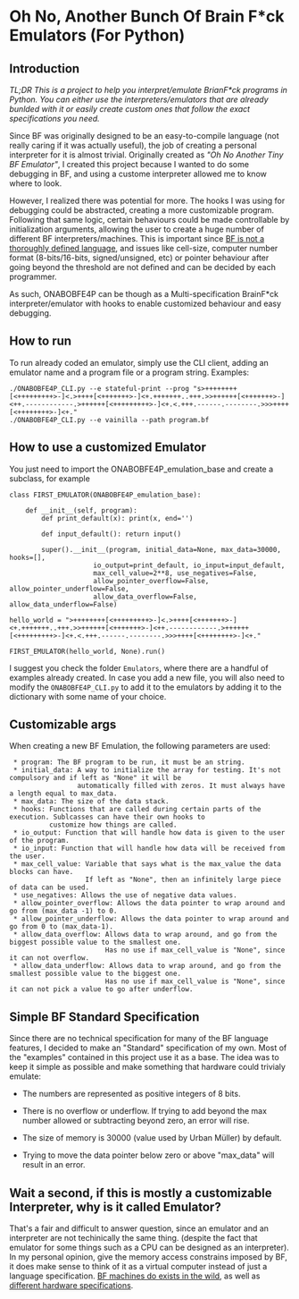 # Oh No, Another Bunch Of Brain F*ck Emulators (For Python)

## Introduction

_TL;DR This is a project to help you interpret/emulate BrianF*ck programs in Python. You can either use the interpreters/emulators_ 
_that are already bunlded with it or easily create custom ones that follow the exact specifications you need._

Since BF was originally designed to be an easy-to-compile language (not really caring if it was actually useful), the job of 
creating a personal interpreter for it is almost trivial. Originally created as _"Oh No Another Tiny BF Emulator"_, I created this 
project because I wanted to do some debugging in BF, and using a custome interpreter allowed me to know where to look. 

However, I realized there was potential for more. The hooks I was using for debugging could be abstracted, creating a more 
customizable program. Following that same logic, certain behaviours could be made controllable by initialization arguments, 
allowing the user to create a huge number of different BF interpreters/machines. This is important since 
[BF is not a thoroughly defined language](https://en.wikipedia.org/wiki/Brainfuck#Portability_issues), and issues like 
cell-size, computer number format (8-bits/16-bits, signed/unsigned, etc) or pointer behaviour after going beyond the 
threshold are not defined and can be decided by each programmer.

As such, ONABOBFE4P can be though as a Multi-specification BrainF*ck interpreter/emulator with hooks to enable customized
behaviour and easy debugging.

## How to run

To run already coded an emulator, simply use the CLI client, adding an emulator name and a program file or a 
program string. Examples:

    
    ./ONABOBFE4P_CLI.py --e stateful-print --prog "s>++++++++[<+++++++++>-]<.>++++[<+++++++>-]<+.+++++++..+++.>>++++++[<+++++++>-]<++.------------.>++++++[<+++++++++>-]<+.<.+++.------.--------.>>>++++[<++++++++>-]<+."
    ./ONABOBFE4P_CLI.py --e vainilla --path program.bf

## How to use a customized Emulator

You just need to import the ONABOBFE4P_emulation_base and create a subclass, for example

    class FIRST_EMULATOR(ONABOBFE4P_emulation_base):
  
        def __init__(self, program):
            def print_default(x): print(x, end='')

            def input_default(): return input()

            super().__init__(program, initial_data=None, max_data=30000, hooks=[],
                         io_output=print_default, io_input=input_default,
                         max_cell_value=2**8, use_negatives=False,
                         allow_pointer_overflow=False, allow_pointer_underflow=False,
                         allow_data_overflow=False, allow_data_underflow=False)
   
    hello_world = ">++++++++[<+++++++++>-]<.>++++[<+++++++>-]<+.+++++++..+++.>>++++++[<+++++++>-]<++.------------.>++++++[<+++++++++>-]<+.<.+++.------.--------.>>>++++[<++++++++>-]<+."

    FIRST_EMULATOR(hello_world, None).run()

I suggest you check the folder ``Emulators``, where there are a handful of examples already created. In case you add a 
new file, you will also need to modify the ``ONABOBFE4P_CLI.py`` to add it to the emulators by adding it to the 
dictionary with some name of your choice.


## Customizable args

When creating a new BF Emulation, the following parameters are used:

     * program: The BF program to be run, it must be an string.
     * initial_data: A way to initialize the array for testing. It's not compulsory and if left as "None" it will be
                     automatically filled with zeros. It must always have a length equal to max_data.
     * max_data: The size of the data stack.
     * hooks: Functions that are called during certain parts of the execution. Sublcasses can have their own hooks to
              customize how things are called.
     * io_output: Function that will handle how data is given to the user of the program.
     * io_input: Function that will handle how data will be received from the user.
     * max_cell_value: Variable that says what is the max_value the data blocks can have.
                       If left as "None", then an infinitely large piece of data can be used.
     * use_negatives: Allows the use of negative data values.
     * allow_pointer_overflow: Allows the data pointer to wrap around and go from (max_data -1) to 0.
     * allow_pointer_underflow: Allows the data pointer to wrap around and go from 0 to (max_data-1).
     * allow_data_overflow: Allows data to wrap around, and go from the biggest possible value to the smallest one.
                            Has no use if max_cell_value is "None", since it can not overflow.
     * allow_data_underflow: Allows data to wrap around, and go from the smallest possible value to the biggest one.
                            Has no use if max_cell_value is "None", since it can not pick a value to go after underflow.


## Simple BF Standard Specification

Since there are no technical specification for many of the BF language features, I decided to make an "Standard" specification of my own. Most of the "examples" contained in this project use it as a base. The idea was to keep it simple as possible and make something that hardware could trivialy emulate:

* The numbers are represented as positive integers of 8 bits. 

* There is no overflow or underflow. If trying to add beyond the max number allowed or subtracting beyond zero, an error will rise.

* The size of memory is 30000 (value used by  Urban Müller) by default.

* Trying to move the data pointer below zero or above "max_data" will result in an error.


## Wait a second, if this is mostly a customizable Interpreter, why is it called Emulator?

That's a fair and difficult to answer question, since an emulator and an interpreter are not techinically the same thing. (despite the fact
that emulator for some things such as a CPU can be designed as an interpreter). In my personal opinion, give the memory access constrains imposed 
by BF, it does make sense to think of it as a virtual computer instead of just a language specification. [BF machines do exists in the wild](https://hackaday.io/project/18599-brainfuckpc-relay-computer), as well as [different hardware specifications](https://github.com/asumagic/tinydumbcpu).  
